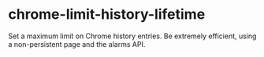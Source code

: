 chrome-limit-history-lifetime
============================

Set a maximum limit on Chrome history entries. Be extremely efficient, using a non-persistent page and the alarms API.
